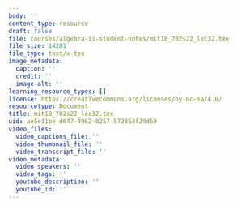 ```yaml
---
body: ''
content_type: resource
draft: false
file: courses/algebra-ii-student-notes/mit18_702s22_lec32.tex
file_size: 14281
file_type: text/x-tex
image_metadata:
  caption: ''
  credit: ''
  image-alt: ''
learning_resource_types: []
license: https://creativecommons.org/licenses/by-nc-sa/4.0/
resourcetype: Document
title: mit18_702s22_lec32.tex
uid: ae5e11be-d647-4962-8257-572863f29d59
video_files:
  video_captions_file: ''
  video_thumbnail_file: ''
  video_transcript_file: ''
video_metadata:
  video_speakers: ''
  video_tags: ''
  youtube_description: ''
  youtube_id: ''
---
```

